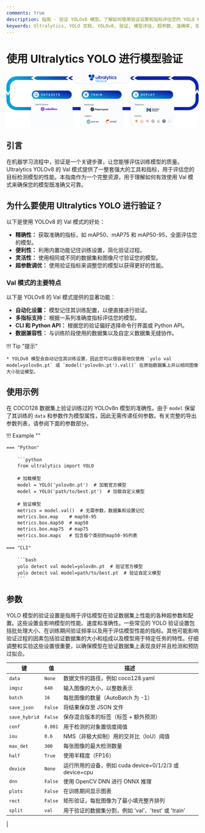```yaml
---
comments: true
description: 指南 - 验证 YOLOv8 模型。了解如何使用验证设置和指标评估您的 YOLO 模型的性能，包括 Python 和 CLI 示例。
keywords: Ultralytics, YOLO 文档, YOLOv8, 验证, 模型评估, 超参数, 准确率, 指标, Python, CLI
---
```


# 使用 Ultralytics YOLO 进行模型验证

<img width="1024" src="https://github.com/ultralytics/assets/raw/main/yolov8/banner-integrations.png" alt="Ultralytics YOLO 生态系统和集成">

## 引言

在机器学习流程中，验证是一个关键步骤，让您能够评估训练模型的质量。Ultralytics YOLOv8 的 Val 模式提供了一整套强大的工具和指标，用于评估您的目标检测模型的性能。本指南作为一个完整资源，用于理解如何有效使用 Val 模式来确保您的模型既准确又可靠。

## 为什么要使用 Ultralytics YOLO 进行验证？

以下是使用 YOLOv8 的 Val 模式的好处：

- **精确性：** 获取准确的指标，如 mAP50、mAP75 和 mAP50-95，全面评估您的模型。
- **便利性：** 利用内置功能记住训练设置，简化验证过程。
- **灵活性：** 使用相同或不同的数据集和图像尺寸验证您的模型。
- **超参数调优：** 使用验证指标来调整您的模型以获得更好的性能。

### Val 模式的主要特点

以下是 YOLOv8 的 Val 模式提供的显著功能：

- **自动化设置：** 模型记住其训练配置，以便直接进行验证。
- **多指标支持：** 根据一系列准确度指标评估您的模型。
- **CLI 和 Python API：** 根据您的验证偏好选择命令行界面或 Python API。
- **数据兼容性：** 与训练阶段使用的数据集以及自定义数据集无缝协作。

!!! Tip "提示"

    * YOLOv8 模型会自动记住其训练设置，因此您可以很容易地仅使用 `yolo val model=yolov8n.pt` 或 `model('yolov8n.pt').val()` 在原始数据集上并以相同图像大小验证模型。

## 使用示例

在 COCO128 数据集上验证训练过的 YOLOv8n 模型的准确性。由于 `model` 保留了其训练的 `data` 和参数作为模型属性，因此无需传递任何参数。有关完整的导出参数列表，请参阅下面的参数部分。

!!! Example ""

    === "Python"

        ```python
        from ultralytics import YOLO

        # 加载模型
        model = YOLO('yolov8n.pt')  # 加载官方模型
        model = YOLO('path/to/best.pt')  # 加载自定义模型

        # 验证模型
        metrics = model.val()  # 无需参数，数据集和设置记忆
        metrics.box.map    # map50-95
        metrics.box.map50  # map50
        metrics.box.map75  # map75
        metrics.box.maps   # 包含每个类别的map50-95列表
        ```
    === "CLI"

        ```bash
        yolo detect val model=yolov8n.pt  # 验证官方模型
        yolo detect val model=path/to/best.pt  # 验证自定义模型
        ```

## 参数

YOLO 模型的验证设置是指用于评估模型在验证数据集上性能的各种超参数和配置。这些设置会影响模型的性能、速度和准确性。一些常见的 YOLO 验证设置包括批处理大小、在训练期间验证频率以及用于评估模型性能的指标。其他可能影响验证过程的因素包括验证数据集的大小和组成以及模型用于特定任务的特性。仔细调整和实验这些设置很重要，以确保模型在验证数据集上表现良好并且检测和预防过拟合。

| 键             | 值       | 描述                                          |
|---------------|---------|---------------------------------------------|
| `data`        | `None`  | 数据文件的路径，例如 coco128.yaml                     |
| `imgsz`       | `640`   | 输入图像的大小，以整数表示                               |
| `batch`       | `16`    | 每批图像的数量（AutoBatch 为 -1）                     |
| `save_json`   | `False` | 将结果保存至 JSON 文件                              |
| `save_hybrid` | `False` | 保存混合版本的标签（标签 + 额外预测）                        |
| `conf`        | `0.001` | 用于检测的对象置信度阈值                                |
| `iou`         | `0.6`   | NMS（非极大抑制）用的交并比（IoU）阈值                      |
| `max_det`     | `300`   | 每张图像的最大检测数量                                 |
| `half`        | `True`  | 使用半精度（FP16）                                 |
| `device`      | `None`  | 运行所用的设备，例如 cuda device=0/1/2/3 或 device=cpu |
| `dnn`         | `False` | 使用 OpenCV DNN 进行 ONNX 推理                    |
| `plots`       | `False` | 在训练期间显示图表                                   |
| `rect`        | `False` | 矩形验证，每批图像为了最小填充整齐排列                         |
| `split`       | `val`   | 用于验证的数据集分割，例如 'val'、'test' 或 'train'        |
|
